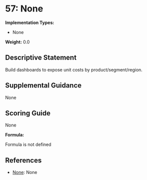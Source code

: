 # 57: None

**Implementation Types:**

- None

**Weight:** 0.0

## Descriptive Statement

Build dashboards to expose unit costs by product/segment/region.

## Supplemental Guidance

None

## Scoring Guide

None

**Formula:**

Formula is not defined

## References

- [None](None): None

